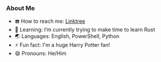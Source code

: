 ### About Me

- :phone: How to reach me: [Linktree](https://linktr.ee/cquick00)
- :book: Learning:        I’m currently trying to make time to learn Rust
- :earth_asia: Languages:       English, PowerShell, Python
- :zap: Fun fact:        I'm a huge Harry Potter fan!
- :smile: Pronouns:        He/Him

<!--
**cquick00/cquick00** is a ✨ _special_ ✨ repository because its `README.md` (this file) appears on your GitHub profile.
-->
